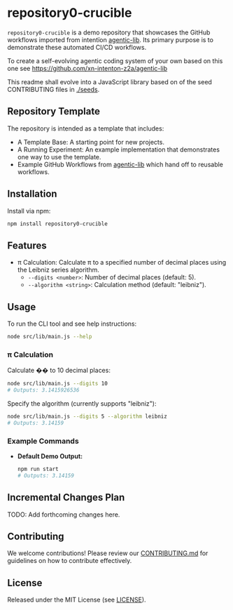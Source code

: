 # repository0-crucible

`repository0-crucible` is a demo repository that showcases the GitHub workflows imported from intentïon [agentic-lib](https://github.com/xn-intenton-z2a/agentic-lib). Its primary purpose is to demonstrate these automated CI/CD workflows.

To create a self-evolving agentic coding system of your own based on this one see https://github.com/xn-intenton-z2a/agentic-lib

This readme shall evolve into a JavaScript library based on of the seed CONTRIBUTING files in [./seeds](./seeds).

## Repository Template

The repository is intended as a template that includes:
* A Template Base: A starting point for new projects.
* A Running Experiment: An example implementation that demonstrates one way to use the template.
* Example GitHub Workflows from [agentic-lib](https://github.com/xn-intenton-z2a/agentic-lib) which hand off to reusable workflows.

## Installation

Install via npm:

```bash
npm install repository0-crucible
```

## Features

* π Calculation: Calculate π to a specified number of decimal places using the Leibniz series algorithm.
  - `--digits <number>`: Number of decimal places (default: 5).
  - `--algorithm <string>`: Calculation method (default: "leibniz").

## Usage

To run the CLI tool and see help instructions:

```bash
node src/lib/main.js --help
```

### π Calculation

Calculate �� to 10 decimal places:

```bash
node src/lib/main.js --digits 10
# Outputs: 3.1415926536
```

Specify the algorithm (currently supports "leibniz"):

```bash
node src/lib/main.js --digits 5 --algorithm leibniz
# Outputs: 3.14159
```

### Example Commands

- **Default Demo Output:**

  ```bash
  npm run start
  # Outputs: 3.14159
  ```

## Incremental Changes Plan

TODO: Add forthcoming changes here.

## Contributing

We welcome contributions! Please review our [CONTRIBUTING.md](./CONTRIBUTING.md) for guidelines on how to contribute effectively.

## License

Released under the MIT License (see [LICENSE](./LICENSE)).